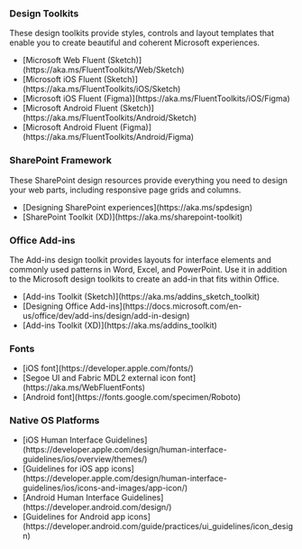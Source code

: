 ### Design Toolkits

These design toolkits provide styles, controls and layout templates that enable you to create beautiful and coherent Microsoft experiences.

<ul class="md-list--flex">
  <li class="mdut--half">[Microsoft Web Fluent (Sketch)](https://aka.ms/FluentToolkits/Web/Sketch)</li>
  <li class="mdut--half">[Microsoft iOS Fluent (Sketch)](https://aka.ms/FluentToolkits/iOS/Sketch)</li>
  <li class="mdut--half">[Microsoft iOS Fluent (Figma)](https://aka.ms/FluentToolkits/iOS/Figma)</li>
  <li class="mdut--half">[Microsoft Android Fluent (Sketch)](https://aka.ms/FluentToolkits/Android/Sketch)</li>
  <li class="mdut--half">[Microsoft Android Fluent (Figma)](https://aka.ms/FluentToolkits/Android/Figma)</li>
</ul>

<!-- headings get auto-generated IDs usually, and this page has two "SharePoint Framework" headings -->
<h3 id="sharepoint-framework-design">SharePoint Framework</h3>

These SharePoint design resources provide everything you need to design your web parts, including responsive page grids and columns.

<ul class="md-list--flex">
  <li class="mdut--half">[Designing SharePoint experiences](https://aka.ms/spdesign)</li>
  <li class="mdut--half">[SharePoint Toolkit (XD)](https://aka.ms/sharepoint-toolkit)</li>
</ul>

<h3 id="office-add-ins-design">Office Add-ins</h3>

The Add-ins design toolkit provides layouts for interface elements and commonly used patterns in Word, Excel, and PowerPoint. Use it in addition to the Microsoft design toolkits to create an add-in that fits within Office.

<ul class="md-list--flex">
  <li class="mdut--half">[Add-ins Toolkit (Sketch)](https://aka.ms/addins_sketch_toolkit)</li>
  <li class="mdut--half">[Designing Office Add-ins](https://docs.microsoft.com/en-us/office/dev/add-ins/design/add-in-design)</li>
  <li class="mdut--half">[Add-ins Toolkit (XD)](https://aka.ms/addins_toolkit)</li>
</ul>

### Fonts

<ul class="md-list--flex">
  <li class="mdut--half">[iOS font](https://developer.apple.com/fonts/)</li>
  <li class="mdut--half">[Segoe UI and Fabric MDL2 external icon font](https://aka.ms/WebFluentFonts)</li>
  <li class="mdut--half">[Android font](https://fonts.google.com/specimen/Roboto)</li>
</ul>

### Native OS Platforms

<ul class="md-list--flex">
  <li class="mdut--half">[iOS Human Interface Guidelines](https://developer.apple.com/design/human-interface-guidelines/ios/overview/themes/)</li>
  <li class="mdut--half">[Guidelines for iOS app icons](https://developer.apple.com/design/human-interface-guidelines/ios/icons-and-images/app-icon/)</li>
  <li class="mdut--half">[Android Human Interface Guidelines](https://developer.android.com/design/)</li>
  <li class="mdut--half">[Guidelines for Android app icons](https://developer.android.com/guide/practices/ui_guidelines/icon_design)</li>
</ul>
